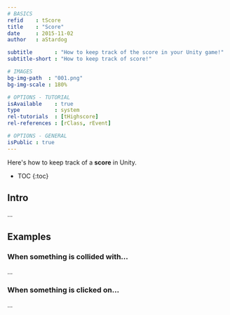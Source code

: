 ```yaml
---
# BASICS
refid    : tScore
title    : "Score"
date     : 2015-11-02
author   : aStardog

subtitle       : "How to keep track of the score in your Unity game!"
subtitle-short : "How to keep track of score!"

# IMAGES
bg-img-path  : "001.png"
bg-img-scale : 180%

# OPTIONS - TUTORIAL
isAvailable    : true
type           : system
rel-tutorials  : [tHighscore]
rel-references : [rClass, rEvent]

# OPTIONS - GENERAL
isPublic : true
---
```

Here's how to keep track of a **score** in Unity.

* TOC
{:toc}

## Intro

...

## Examples

### When something is collided with...

...

### When something is clicked on...

...